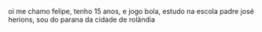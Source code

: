 oi me chamo felipe, tenho 15 anos, e jogo bola, estudo na escola padre josé herions, sou do parana da cidade de rolãndia
